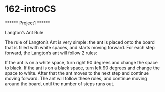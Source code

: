 # 162-introCS

****** Project1 ******

Langton’s Ant Rule

The rule of Langton’s Ant is very simple: the ant is placed onto the board that is filled with white spaces, and starts moving forward. For each step forward, the Langton’s ant will follow 2 rules:

If the ant is on a white space, turn right 90 degrees and change the space to black.
If the ant is on a black space, turn left 90 degrees and change the space to white.
After that the ant moves to the next step and continue moving forward. The ant will follow these rules, and continue moving around the board, until the number of steps runs out.
